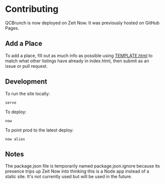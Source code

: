 # Contributing

QCBrunch is now deployed on Zeit Now.  It was previously hosted on GitHub Pages.

## Add a Place

To add a place, fill out as much info as possible using [TEMPLATE.html](https://github.com/tedmiston/qcbrunch/blob/master/TEMPLATE.html) to match what other listings have already in index.html, then submit as an issue or pull request.

## Development

To run the site locally:

```
serve
```

To deploy:

```
now
```

To point prod to the latest deploy:

```
now alias
```

## Notes

The package.json file is temporarily named package.json.ignore because its presence trips up Zeit Now into thinking this is a Node app instead of a static site.  It's not currently used but will be used in the future.
